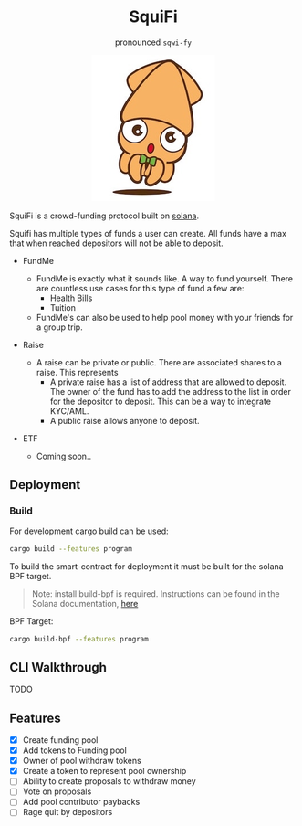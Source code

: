 <div align="center">

# SquiFi

pronounced `sqwi-fy`

![alt text](squifi.jpg)

</div>

SquiFi is a crowd-funding protocol built on [solana](https://solana.com/).

Squifi has multiple types of funds a user can create. All funds have a max that when reached depositors will not be able to deposit.

- FundMe
  - FundMe is  exactly what it sounds like. A way to fund yourself. There are countless use cases for this type of fund a few are:
    - Health Bills
    - Tuition
  - FundMe's can also be used to help pool money with your friends for a group trip.

- Raise
  - A raise can be private or public. There are associated shares to a raise. This represents
    - A private raise has a list of address that are allowed to deposit. The owner of the fund has to add the address to the list in order for the depositor to deposit. This can be a way to integrate KYC/AML.
    - A public raise allows anyone to deposit.

- ETF
  - Coming soon..

## Deployment

### Build

For development cargo build can be used:

```sh
cargo build --features program
```

To build the smart-contract for deployment it must be built for the solana BPF target.

> Note: install build-bpf is required. Instructions can be found in the Solana documentation, [here](https://docs.solana.com/cli/install-solana-cli-tools)

BPF Target:

```sh
cargo build-bpf --features program
```

## CLI Walkthrough

TODO

## Features

- [x] Create funding pool
- [x] Add tokens to Funding pool
- [x] Owner of pool withdraw tokens
- [x] Create a token to represent pool ownership
- [ ] Ability to create proposals to withdraw money
- [ ] Vote on proposals
- [ ] Add pool contributor paybacks
- [ ] Rage quit by depositors
